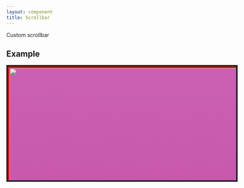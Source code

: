 ```yaml
---
layout: component
title: Scrollbar
---
```


Custom scrollbar

## Example

<style>
	.scrollbar{
		background: #f1f1f1;
		/*border-radius: 4px;*/
	}
	.scrollbar>.bar{
		position: fixed;
		background: #909190;
		border-radius: 4px;
		height: 100px;
		border: solid 1px rgba(109, 109, 109, 0.9);
	}
	.scrollbar>.bar:hover{
		background: #656565;
	}
	.scrollbar-vertical{
		width: 10px;
		padding: 0 1px;
		height: 100%;
	}
	.scrollbar-vertical>.bar{
		width: 8px;
	}

</style>
<div component="scrollbar" style="width: 600px; height: 300px; border: solid 4px #222; background: #444; overflow-y: scroll;">
  <div style="width: 100%; height: 2000px; background: #cb60b3; background: linear-gradient(to bottom, #cb60b3 0%,#c146a1 50%,#a80077 51%,#db36a4 100%); border: solid 4px #f00;">
    <img src="../images/sample/2.jpg" style="object-fit: cover; width: 100%; height: 100%;" />
  </div>
</div>
